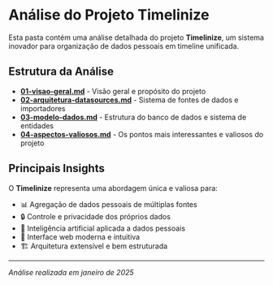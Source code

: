 # Análise do Projeto Timelinize

Esta pasta contém uma análise detalhada do projeto **Timelinize**, um sistema inovador para organização de dados pessoais em timeline unificada.

## Estrutura da Análise

- [**01-visao-geral.md**](01-visao-geral.md) - Visão geral e propósito do projeto
- [**02-arquitetura-datasources.md**](02-arquitetura-datasources.md) - Sistema de fontes de dados e importadores
- [**03-modelo-dados.md**](03-modelo-dados.md) - Estrutura do banco de dados e sistema de entidades
- [**04-aspectos-valiosos.md**](04-aspectos-valiosos.md) - Os pontos mais interessantes e valiosos do projeto

## Principais Insights

O **Timelinize** representa uma abordagem única e valiosa para:
- 📊 Agregação de dados pessoais de múltiplas fontes
- 🔒 Controle e privacidade dos próprios dados
- 🤖 Inteligência artificial aplicada a dados pessoais
- 📱 Interface web moderna e intuitiva
- 🏗️ Arquitetura extensível e bem estruturada

---
*Análise realizada em janeiro de 2025*
